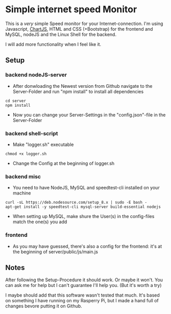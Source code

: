 # Simple internet speed Monitor

This is a *very* simple Speed monitor for your Internet-connection.
I'm using Javascript, [ChartJS](https://github.com/chartjs/Chart.js), HTML and CSS (+Bootstrap) for the frontend
and MySQL, nodeJS and the Linux Shell for the backend.

I will add more functionality when I feel like it.

[logo]: https://github.com/RealDekkia/simpleInternetSpeedMonitor/screenshot.png

## Setup

### backend nodeJS-server
+ After donwloading the Newest version from Github navigate to the Server-Folder and run "npm install" to install all dependencies
```shell
cd server
npm install
```

+ Now you can change your Server-Settings in the "config.json"-file in the Server-Folder

### backend shell-script

+ Make "logger.sh" executable 
```shell
chmod +x logger.sh
```
+ Change the Config at the beginning of logger.sh

### backend misc

+ You need to have NodeJS, MySQL and speedtest-cli installed on your machine
```shell
curl -sL https://deb.nodesource.com/setup_8.x | sudo -E bash -
apt-get install -y speedtest-cli mysql-server build-essential nodejs
```

+ When setting up  MySQL, make shure the User(s) in the config-files match the one(s) you add

### frontend

+ As you may have guessed, there's also a config for the frontend: it's at the beginning of server/public/js/main.js

## Notes

After following the Setup-Procedure it should work. Or maybe it won't. You can ask me for help but I can't guarantee I'll help you. (But it's worth a try)

I maybe should add that this software wasn't tested that much. It's based on something I have running on my Rasperry Pi, but I made a hand full of changes bevore putting it on Github.
